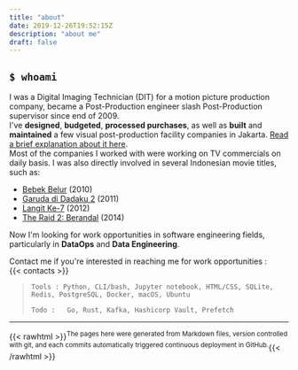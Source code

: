 ```yaml
---
title: "about"
date: 2019-12-26T19:52:15Z
description: "about me"
draft: false
---
```


## `$ whoami`    
I was a Digital Imaging Technician (DIT) for a motion picture production company, became a Post-Production engineer slash Post-Production supervisor since end of 2009.     
I've **designed**, **budgeted**, **processed purchases**, as well as **built** and **maintained** a few visual post-production facility companies in Jakarta. [Read a brief explanation about it here](/2019/12/26/post-production-facility-considerations).      
Most of the companies I worked with were working on TV commercials on daily basis. 
I was also directly involved in several Indonesian movie titles, such as:    
- [Bebek Belur](https://www.imdb.com/title/tt1631681/) (2010)    
- [Garuda di Dadaku 2](https://www.imdb.com/title/tt1987569/) (2011)    
- [Langit Ke-7](https://www.imdb.com/title/tt7601390/) (2012)     
- [The Raid 2: Berandal](https://www.imdb.com/title/tt2265171/) (2014)

Now I'm looking for work opportunities in software engineering fields, particularly in **DataOps** and **Data Engineering**.    

Contact me if you're interested in reaching me for work opportunities :    
{{< contacts >}}


> ```Tools : Python, CLI/bash, Jupyter notebook, HTML/CSS, SQLite, Redis, PostgreSQL, Docker, macOS, Ubuntu```      
>          
> ```Todo :   Go, Rust, Kafka, Hashicorp Vault, Prefetch```  

-----

{{< rawhtml >}}<sup>The pages here were generated from Markdown files, version controlled with git, and each commits automatically triggered continuous deployment in GitHub.</sup>{{< /rawhtml >}}
